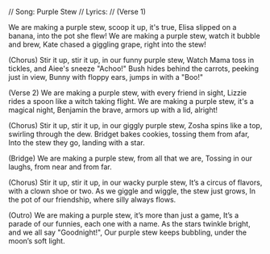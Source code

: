 // Song: Purple Stew
// Lyrics:
// (Verse 1)



We are making a purple stew, scoop it up, it's true,
Elisa slipped on a banana, into the pot she flew!
We are making a purple stew, watch it bubble and brew,
Kate chased a giggling grape, right into the stew!

(Chorus)
Stir it up, stir it up, in our funny purple stew,
Watch Mama toss in tickles, and Aiee's sneeze "Achoo!"
Bush hides behind the carrots, peeking just in view,
Bunny with floppy ears, jumps in with a "Boo!"

(Verse 2)
We are making a purple stew, with every friend in sight,
Lizzie rides a spoon like a witch taking flight.
We are making a purple stew, it's a magical night,
Benjamin the brave, armors up with a lid, alright!

(Chorus)
Stir it up, stir it up, in our giggly purple stew,
Zosha spins like a top, swirling through the dew.
Bridget bakes cookies, tossing them from afar,
Into the stew they go, landing with a star.

(Bridge)
We are making a purple stew, from all that we are,
Tossing in our laughs, from near and from far.

(Chorus)
Stir it up, stir it up, in our wacky purple stew,
It’s a circus of flavors, with a clown shoe or two.
As we giggle and wiggle, the stew just grows,
In the pot of our friendship, where silly always flows.

(Outro)
We are making a purple stew, it’s more than just a game,
It’s a parade of our funnies, each one with a name.
As the stars twinkle bright, and we all say "Goodnight!",
Our purple stew keeps bubbling, under the moon’s soft light.







